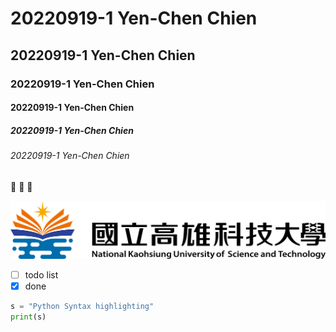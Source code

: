 # 20220919-1 Yen-Chen Chien
## 20220919-1 Yen-Chen Chien
### 20220919-1 Yen-Chen Chien
#### 20220919-1 Yen-Chen Chien
##### 20220919-1 Yen-Chen Chien
###### 20220919-1 Yen-Chen Chien

🙈 🙉 🙊

![NKUST](182513897.png "高科大")

- [ ] todo list
- [x] done

```python
s = "Python Syntax highlighting"
print(s)
```
